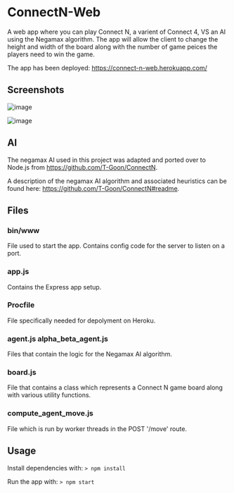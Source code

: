 # ConnectN-Web

A web app where you can play Connect N, a varient of Connect 4, VS an AI using the Negamax algorithm. The app will allow the client to change the height and width of the board along with the number of game peices the players need to win the game.

The app has been deployed: https://connect-n-web.herokuapp.com/

## Screenshots
![image](https://user-images.githubusercontent.com/32044950/125133018-33fef400-e0d3-11eb-88f4-522bfc73ec81.png)

![image](https://user-images.githubusercontent.com/32044950/125133117-598bfd80-e0d3-11eb-8bad-cae094539216.png)

## AI

The negamax AI used in this project was adapted and ported over to Node.js from https://github.com/T-Goon/ConnectN.

A description of the negamax AI algorithm and associated heuristics can be found here: https://github.com/T-Goon/ConnectN#readme.

## Files

### bin/www

File used to start the app. Contains config code for the server to listen on a port.

### app.js

Contains the Express app setup.

### Procfile

File specifically needed for depolyment on Heroku.

### agent.js alpha_beta_agent.js

Files that contain the logic for the Negamax AI algorithm.

### board.js

File that contains a class which represents a Connect N game board along with various utility functions.

### compute_agent_move.js

File which is run by worker threads in the POST '/move' route.

## Usage

Install dependencies with: `> npm install`

Run the app with: `> npm start`
